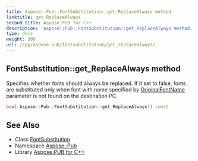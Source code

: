 ```yaml
---
title: Aspose::Pub::FontSubstitution::get_ReplaceAlways method
linktitle: get_ReplaceAlways
second_title: Aspose.PUB for C++
description: 'Aspose::Pub::FontSubstitution::get_ReplaceAlways method. Specifies whether fonts should always be replaced. If it set to false, fonts are substituted only when font with name specified by OriginalFontName parameter is not found on the destination PC in C++.'
type: docs
weight: 300
url: /cpp/aspose.pub/fontsubstitution/get_replacealways/
---
```

## FontSubstitution::get_ReplaceAlways method


Specifies whether fonts should always be replaced. If it set to false, fonts are substituted only when font with name specified by [OriginalFontName](../) parameter is not found on the destination PC.

```cpp
bool Aspose::Pub::FontSubstitution::get_ReplaceAlways() const
```

## See Also

* Class [FontSubstitution](../)
* Namespace [Aspose::Pub](../../)
* Library [Aspose.PUB for C++](../../../)

